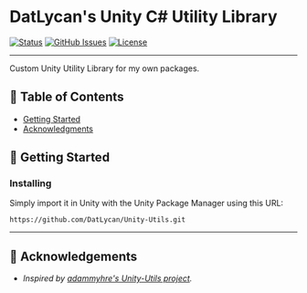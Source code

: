 
<h1 align="left">DatLycan's Unity C# Utility Library</h1>

<div align="left">

[![Status](https://img.shields.io/badge/status-active-success.svg)]()
[![GitHub Issues](https://img.shields.io/github/issues/datlycan/Unity-EventSystem.svg)](https://github.com/DatLycan/Unity-EventSystem/issues)
[![License](https://img.shields.io/badge/license-MIT-blue.svg)](/LICENSE)

</div>

---

<p align="left"> Custom Unity Utility Library for my own packages.
    <br> 
</p>

## 📝 Table of Contents

- [Getting Started](#getting_started)
- [Acknowledgments](#acknowledgement)

## 🏁 Getting Started <a name = "getting_started"></a>

### Installing

Simply import it in Unity with the Unity Package Manager using this URL:

``https://github.com/DatLycan/Unity-Utils.git``


---



## 🎉 Acknowledgements <a name = "acknowledgement"></a>

- *Inspired by [adammyhre's Unity-Utils project](https://github.com/adammyhre/Unity-Utils).*

